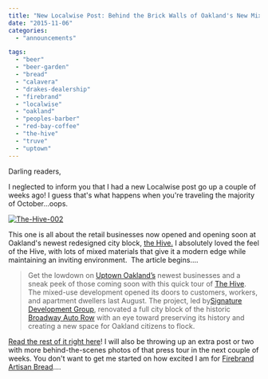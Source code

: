 ```yaml
---
title: "New Localwise Post: Behind the Brick Walls of Oakland's New Mixed-Use Development - The Hive!"
date: "2015-11-06"
categories:
  - "announcements"

tags:
  - "beer"
  - "beer-garden"
  - "bread"
  - "calavera"
  - "drakes-dealership"
  - "firebrand"
  - "localwise"
  - "oakland"
  - "peoples-barber"
  - "red-bay-coffee"
  - "the-hive"
  - "truve"
  - "uptown"
---
```


Darling readers,

I neglected to inform you that I had a new Localwise post go up a couple of weeks ago! I guess that's what happens when you're traveling the majority of October...oops.

[![The-Hive-002](http://s3.amazonaws.com/thegourmez-wpmedia/2015/11/The-Hive-002-500x334.jpg)](http://s3.amazonaws.com/thegourmez-wpmedia/2015/11/The-Hive-002.jpg)

This one is all about the retail businesses now opened and opening soon at Oakland's newest redesigned city block, [the Hive.](http://hiveoakland.com/) I absolutely loved the feel of the Hive, with lots of mixed materials that give it a modern edge while maintaining an inviting environment.  The article begins....

> Get the lowdown on [Uptown Oakland’s](https://en.wikipedia.org/wiki/Uptown_Oakland) newest businesses and a sneak peek of those coming soon with this quick tour of [The Hive](http://hiveoakland.com/). The mixed-use development opened its doors to customers, workers, and apartment dwellers last August. The project, led by[Signature Development Group](http://www.signaturedevelopment.com/), renovated a full city block of the historic [Broadway Auto Row](https://localwiki.org/oakland/Broadway_Auto_Row) with an eye toward preserving its history and creating a new space for Oakland citizens to flock.

[Read the rest of it right here](https://www.localwisejobs.com/blog/behind-the-brick-walls-of-oaklands-new-mixed-use-development-the-hive/)! I will also be throwing up an extra post or two with more behind-the-scenes photos of that press tour in the next couple of weeks. You don't want to get me started on how excited I am for [Firebrand Artisan Bread](http://www.firebrandartisanbreads.com/)....
